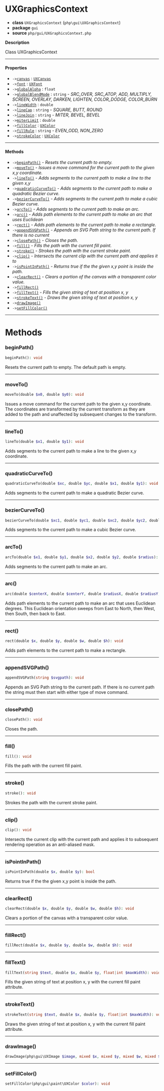 # UXGraphicsContext

- **class** `UXGraphicsContext` (`php\gui\UXGraphicsContext`)
- **package** `gui`
- **source** `php/gui/UXGraphicsContext.php`

**Description**

Class UXGraphicsContext

---

#### Properties

- `->`[`canvas`](#prop-canvas) : [`UXCanvas`](https://github.com/VenityStudio/android/tree/master/jphp-android-ext/api-docs/classes/php/gui/UXCanvas.md)
- `->`[`font`](#prop-font) : [`UXFont`](https://github.com/VenityStudio/android/tree/master/jphp-android-ext/api-docs/classes/php/gui/text/UXFont.md)
- `->`[`globalAlpha`](#prop-globalalpha) : `float`
- `->`[`globalBlendMode`](#prop-globalblendmode) : `string` - _SRC_OVER, SRC_ATOP, ADD, MULTIPLY, SCREEN, OVERLAY, DARKEN, LIGHTEN, COLOR_DODGE, COLOR_BURN_
- `->`[`lineWidth`](#prop-linewidth) : `double`
- `->`[`lineCap`](#prop-linecap) : `string` - _SQUARE, BUTT, ROUND_
- `->`[`lineJoin`](#prop-linejoin) : `string` - _MITER, BEVEL, BEVEL_
- `->`[`miterLimit`](#prop-miterlimit) : `double`
- `->`[`fillColor`](#prop-fillcolor) : [`UXColor`](https://github.com/VenityStudio/android/tree/master/jphp-android-ext/api-docs/classes/php/gui/paint/UXColor.md)
- `->`[`fillRule`](#prop-fillrule) : `string` - _EVEN_ODD, NON_ZERO_
- `->`[`strokeColor`](#prop-strokecolor) : [`UXColor`](https://github.com/VenityStudio/android/tree/master/jphp-android-ext/api-docs/classes/php/gui/paint/UXColor.md)

---

#### Methods

- `->`[`beginPath()`](#method-beginpath) - _Resets the current path to empty._
- `->`[`moveTo()`](#method-moveto) - _Issues a move command for the current path to the given x,y coordinate._
- `->`[`lineTo()`](#method-lineto) - _Adds segments to the current path to make a line to the given x,y_
- `->`[`quadraticCurveTo()`](#method-quadraticcurveto) - _Adds segments to the current path to make a quadratic Bezier curve._
- `->`[`bezierCurveTo()`](#method-beziercurveto) - _Adds segments to the current path to make a cubic Bezier curve._
- `->`[`arcTo()`](#method-arcto) - _Adds segments to the current path to make an arc._
- `->`[`arc()`](#method-arc) - _Adds path elements to the current path to make an arc that uses Euclidean_
- `->`[`rect()`](#method-rect) - _Adds path elements to the current path to make a rectangle._
- `->`[`appendSVGPath()`](#method-appendsvgpath) - _Appends an SVG Path string to the current path. If there is no current_
- `->`[`closePath()`](#method-closepath) - _Closes the path._
- `->`[`fill()`](#method-fill) - _Fills the path with the current fill paint._
- `->`[`stroke()`](#method-stroke) - _Strokes the path with the current stroke paint._
- `->`[`clip()`](#method-clip) - _Intersects the current clip with the current path and applies it to_
- `->`[`isPointInPath()`](#method-ispointinpath) - _Returns true if the the given x,y point is inside the path._
- `->`[`clearRect()`](#method-clearrect) - _Clears a portion of the canvas with a transparent color value._
- `->`[`fillRect()`](#method-fillrect)
- `->`[`fillText()`](#method-filltext) - _Fills the given string of text at position x, y_
- `->`[`strokeText()`](#method-stroketext) - _Draws the given string of text at position x, y_
- `->`[`drawImage()`](#method-drawimage)
- `->`[`setFillColor()`](#method-setfillcolor)

---
# Methods

<a name="method-beginpath"></a>

### beginPath()
```php
beginPath(): void
```
Resets the current path to empty.
The default path is empty.

---

<a name="method-moveto"></a>

### moveTo()
```php
moveTo(double $x0, double $y0): void
```
Issues a move command for the current path to the given x,y coordinate.
The coordinates are transformed by the current transform as they are
added to the path and unaffected by subsequent changes to the transform.

---

<a name="method-lineto"></a>

### lineTo()
```php
lineTo(double $x1, double $y1): void
```
Adds segments to the current path to make a line to the given x,y
coordinate.

---

<a name="method-quadraticcurveto"></a>

### quadraticCurveTo()
```php
quadraticCurveTo(double $xc, double $yc, double $x1, double $y1): void
```
Adds segments to the current path to make a quadratic Bezier curve.

---

<a name="method-beziercurveto"></a>

### bezierCurveTo()
```php
bezierCurveTo(double $xc1, double $yc1, double $xc2, double $yc2, double $x1, double $y1): void
```
Adds segments to the current path to make a cubic Bezier curve.

---

<a name="method-arcto"></a>

### arcTo()
```php
arcTo(double $x1, double $y1, double $x2, double $y2, double $radius): void
```
Adds segments to the current path to make an arc.

---

<a name="method-arc"></a>

### arc()
```php
arc(double $centerX, double $centerY, double $radiusX, double $radiusY, double $startAngle, double $length): void
```
Adds path elements to the current path to make an arc that uses Euclidean
degrees. This Euclidean orientation sweeps from East to North, then West,
then South, then back to East.

---

<a name="method-rect"></a>

### rect()
```php
rect(double $x, double $y, double $w, double $h): void
```
Adds path elements to the current path to make a rectangle.

---

<a name="method-appendsvgpath"></a>

### appendSVGPath()
```php
appendSVGPath(string $svgpath): void
```
Appends an SVG Path string to the current path. If there is no current
path the string must then start with either type of move command.

---

<a name="method-closepath"></a>

### closePath()
```php
closePath(): void
```
Closes the path.

---

<a name="method-fill"></a>

### fill()
```php
fill(): void
```
Fills the path with the current fill paint.

---

<a name="method-stroke"></a>

### stroke()
```php
stroke(): void
```
Strokes the path with the current stroke paint.

---

<a name="method-clip"></a>

### clip()
```php
clip(): void
```
Intersects the current clip with the current path and applies it to
subsequent rendering operation as an anti-aliased mask.

---

<a name="method-ispointinpath"></a>

### isPointInPath()
```php
isPointInPath(double $x, double $y): bool
```
Returns true if the the given x,y point is inside the path.

---

<a name="method-clearrect"></a>

### clearRect()
```php
clearRect(double $x, double $y, double $w, double $h): void
```
Clears a portion of the canvas with a transparent color value.

---

<a name="method-fillrect"></a>

### fillRect()
```php
fillRect(double $x, double $y, double $w, double $h): void
```

---

<a name="method-filltext"></a>

### fillText()
```php
fillText(string $text, double $x, double $y, float|int $maxWidth): void
```
Fills the given string of text at position x, y
with the current fill paint attribute.

---

<a name="method-stroketext"></a>

### strokeText()
```php
strokeText(string $text, double $x, double $y, float|int $maxWidth): void
```
Draws the given string of text at position x, y
with the current fill paint attribute.

---

<a name="method-drawimage"></a>

### drawImage()
```php
drawImage(php\gui\UXImage $image, mixed $x, mixed $y, mixed $w, mixed $h, mixed $dx, mixed $dy, mixed $dw, mixed $dh): void
```

---

<a name="method-setfillcolor"></a>

### setFillColor()
```php
setFillColor(php\gui\paint\UXColor $color): void
```
